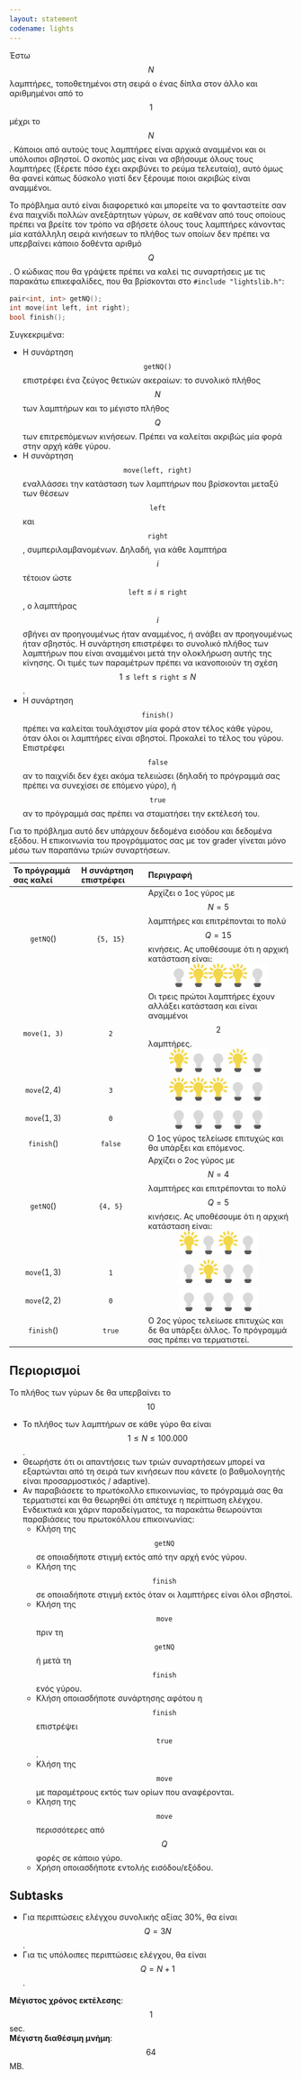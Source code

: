 ```yaml
---
layout: statement
codename: lights
---
```


Έστω $$N$$ λαμπτήρες, τοποθετημένοι στη σειρά ο ένας δίπλα στον άλλο και αριθμημένοι από το $$1$$ μέχρι το $$N$$. Κάποιοι από αυτούς τους λαμπτήρες είναι αρχικά αναμμένοι και οι υπόλοιποι σβηστοί. Ο σκοπός μας είναι να σβήσουμε όλους τους λαμπτήρες (ξέρετε πόσο έχει ακριβύνει το ρεύμα τελευταία), αυτό όμως θα φανεί κάπως δύσκολο γιατί δεν ξέρουμε ποιοι ακριβώς είναι αναμμένοι.

Το πρόβλημα αυτό είναι διαφορετικό και μπορείτε να το φανταστείτε σαν ένα παιχνίδι πολλών ανεξάρτητων γύρων, σε καθέναν από τους οποίους πρέπει να βρείτε τον τρόπο να σβήσετε όλους τους λαμπτήρες κάνοντας μία κατάλληλη σειρά κινήσεων το πλήθος των οποίων δεν πρέπει να υπερβαίνει κάποιο δοθέντα αριθμό $$Q$$. Ο κώδικας που θα γράψετε πρέπει να καλεί τις συναρτήσεις με τις παρακάτω επικεφαλίδες, που θα βρίσκονται στο ``#include "lightslib.h"``:

```c++
pair<int, int> getNQ();
int move(int left, int right);
bool finish();
```

Συγκεκριμένα:
 - Η συνάρτηση $$\texttt{getNQ()}$$ επιστρέφει ένα ζεύγος θετικών ακεραίων: το συνολικό πλήθος $$N$$ των λαμπτήρων και το μέγιστο πλήθος $$Q$$ των επιτρεπόμενων <!-- Διόρθωση του: επιτρεπόμενο --> κινήσεων. Πρέπει να <!-- Διόρθωση: δεν υπήρχε το να --> καλείται ακριβώς μία φορά στην αρχή κάθε γύρου.
 - Η συνάρτηση $$\texttt{move(left, right)}$$ εναλλάσσει την κατάσταση των λαμπτήρων που βρίσκονται μεταξύ των θέσεων $$\texttt{left}$$ και $$\texttt{right}$$, συμπεριλαμβανομένων. Δηλαδή, για κάθε λαμπτήρα $$i$$ τέτοιον ώστε $$\texttt{left} \leq i \leq \texttt{right}$$, ο λαμπτήρας $$i$$ σβήνει αν προηγουμένως ήταν αναμμένος, ή ανάβει αν προηγουμένως ήταν σβηστός. Η συνάρτηση επιστρέφει το συνολικό πλήθος των λαμπτήρων που είναι αναμμένοι μετά την ολοκλήρωση αυτής της κίνησης. Οι τιμές των παραμέτρων πρέπει να ικανοποιούν τη σχέση $$1 \leq \texttt{left} \leq \texttt{right} \leq N$$. 
 - Η συνάρτηση $$\texttt{finish()}$$ πρέπει να καλείται τουλάχιστον μία φορά στον τέλος κάθε γύρου, όταν όλοι οι λαμπτήρες είναι σβηστοί. Προκαλεί το τέλος του γύρου. Επιστρέφει $$\texttt{false}$$ αν το παιχνίδι δεν έχει ακόμα τελειώσει (δηλαδή το πρόγραμμά σας πρέπει να συνεχίσει σε επόμενο γύρο), ή $$\texttt{true}$$ αν το πρόγραμμά σας πρέπει να σταματήσει την εκτέλεσή του.

Για το πρόβλημα αυτό δεν υπάρχουν δεδομένα εισόδου και δεδομένα εξόδου. Η επικοινωνία του προγράμματος σας με τον grader γίνεται μόνο μέσω των παραπάνω τριών συναρτήσεων.

| Το πρόγραμμά σας καλεί | Η συνάρτηση επιστρέφει | Περιγραφή |
| :--- | :--- | :--- |
| $$\texttt{getNQ}()$$ | $$\texttt{\{5, 15\}}$$ | Αρχίζει ο 1ος γύρος με $$N = 5$$ λαμπτήρες και επιτρέπονται το πολύ $$Q = 15$$ κινήσεις. Ας υποθέσουμε ότι η αρχική κατάσταση είναι:<br><center><img width="35px" src="/assets/34-camp-lights-lightbulb-off.svg"/><img width="35px" src="/assets/34-camp-lights-lightbulb-on.svg"/><img width="35px" src="/assets/34-camp-lights-lightbulb-on.svg"/><img width="35px" src="/assets/34-camp-lights-lightbulb-on.svg"/><img width="35px" src="/assets/34-camp-lights-lightbulb-off.svg"/><center> |
| $$\texttt{move(1, 3)}$$ | $$\texttt{2}$$ | Οι τρεις πρώτοι λαμπτήρες έχουν αλλάξει κατάσταση και είναι αναμμένοι $$2$$ λαμπτήρες.<br><center><img width="35px" src="/assets/34-camp-lights-lightbulb-on.svg"/><img width="35px" src="/assets/34-camp-lights-lightbulb-off.svg"/><img width="35px" src="/assets/34-camp-lights-lightbulb-off.svg"/><img width="35px" src="/assets/34-camp-lights-lightbulb-on.svg"/><img width="35px" src="/assets/34-camp-lights-lightbulb-off.svg"/><center> |
| $$\texttt{move}(2,4)$$ | $$\texttt{3}$$ | <center><img width="35px" src="/assets/34-camp-lights-lightbulb-on.svg"/><img width="35px" src="/assets/34-camp-lights-lightbulb-on.svg"/><img width="35px" src="/assets/34-camp-lights-lightbulb-on.svg"/><img width="35px" src="/assets/34-camp-lights-lightbulb-off.svg"/><img width="35px" src="/assets/34-camp-lights-lightbulb-off.svg"/><center> |
| $$\texttt{move}(1,3)$$ | $$\texttt{0}$$ | <center><img width="35px" src="/assets/34-camp-lights-lightbulb-off.svg"/><img width="35px" src="/assets/34-camp-lights-lightbulb-off.svg"/><img width="35px" src="/assets/34-camp-lights-lightbulb-off.svg"/><img width="35px" src="/assets/34-camp-lights-lightbulb-off.svg"/><img width="35px" src="/assets/34-camp-lights-lightbulb-off.svg"/><center> |
| $$\texttt{finish}()$$ | $$\texttt{false}$$ | Ο 1ος γύρος τελείωσε επιτυχώς και θα υπάρξει και επόμενος. |
| $$\texttt{getNQ}()$$ | $$\texttt{\{4, 5\}}$$ | Αρχίζει ο 2ος γύρος με $$N = 4$$ λαμπτήρες και επιτρέπονται το πολύ $$Q=5$$ κινήσεις. Ας υποθέσουμε ότι η αρχική κατάσταση είναι: <center><img width="35px" src="/assets/34-camp-lights-lightbulb-on.svg"/><img width="35px" src="/assets/34-camp-lights-lightbulb-off.svg"/><img width="35px" src="/assets/34-camp-lights-lightbulb-on.svg"/><img width="35px" src="/assets/34-camp-lights-lightbulb-off.svg"/><center>|
| $$\texttt{move}(1, 3)$$ | $$\texttt{1}$$ |  <center><img width="35px" src="/assets/34-camp-lights-lightbulb-off.svg"/><img width="35px" src="/assets/34-camp-lights-lightbulb-on.svg"/><img width="35px" src="/assets/34-camp-lights-lightbulb-off.svg"/><img width="35px" src="/assets/34-camp-lights-lightbulb-off.svg"/><center>|
| $$\texttt{move}(2, 2)$$ | $$\texttt{0}$$ |  <center><img width="35px" src="/assets/34-camp-lights-lightbulb-off.svg"/><img width="35px" src="/assets/34-camp-lights-lightbulb-off.svg"/><img width="35px" src="/assets/34-camp-lights-lightbulb-off.svg"/><img width="35px" src="/assets/34-camp-lights-lightbulb-off.svg"/><center>|
| $$\texttt{finish}()$$ | $$\texttt{true}$$ | Ο 2ος γύρος τελείωσε επιτυχώς και δε θα υπάρξει άλλος. Το πρόγραμμά σας πρέπει να τερματιστεί. |

## Περιορισμοί 

Το πλήθος των γύρων δε θα υπερβαίνει το $$10$$
 - Το πλήθος των λαμπτήρων σε κάθε γύρο θα είναι $$1 \leq N \leq 100.000$$.
 - Θεωρήστε ότι οι απαντήσεις των τριών συναρτήσεων μπορεί να εξαρτώνται από τη σειρά των κινήσεων που κάνετε (ο βαθμολογητής είναι προσαρμοστικός / adaptive).
 - Αν παραβιάσετε το πρωτόκολλο επικοινωνίας, το πρόγραμμά σας θα τερματιστεί και θα θεωρηθεί ότι απέτυχε η περίπτωση ελέγχου. Ενδεικτικά και χάριν παραδείγματος, τα παρακάτω θεωρούνται παραβιάσεις του πρωτοκόλλου επικοινωνίας:
   - Κλήση της $$\texttt{getNQ}$$ σε οποιαδήποτε στιγμή εκτός από την αρχή ενός γύρου.
   - Κλήση της $$\texttt{finish}$$ σε οποιαδήποτε στιγμή εκτός όταν οι λαμπτήρες είναι όλοι σβηστοί.
   - Κλήση της $$\texttt{move}$$ πριν τη $$\texttt{getNQ}$$ ή μετά τη $$\texttt{finish}$$ ενός γύρου.
   - Κλήση οποιασδήποτε συνάρτησης αφότου η $$\texttt{finish}$$ επιστρέψει $$\texttt{true}$$.
   - Κλήση της $$\texttt{move}$$ με παραμέτρους εκτός των ορίων που αναφέρονται.
   - Κληση της $$\texttt{move}$$ περισσότερες από $$Q$$ φορές σε κάποιο γύρο.
   - Χρήση οποιασδήποτε εντολής εισόδου/εξόδου.

## Subtasks
 - Για περιπτώσεις ελέγχου συνολικής αξίας 30%, θα είναι $$Q = 3N$$.
 - Για τις υπόλοιπες περιπτώσεις ελέγχου, θα είναι $$Q = N + 1$$.

**Μέγιστος χρόνος εκτέλεσης**: $$1$$ sec.<br>
**Μέγιστη διαθέσιμη μνήμη**: $$64$$ MB.
